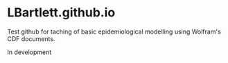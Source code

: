 # LBartlett.github.io

Test github for taching of basic epidemiological modelling using Wolfram's CDF documents.

In development
